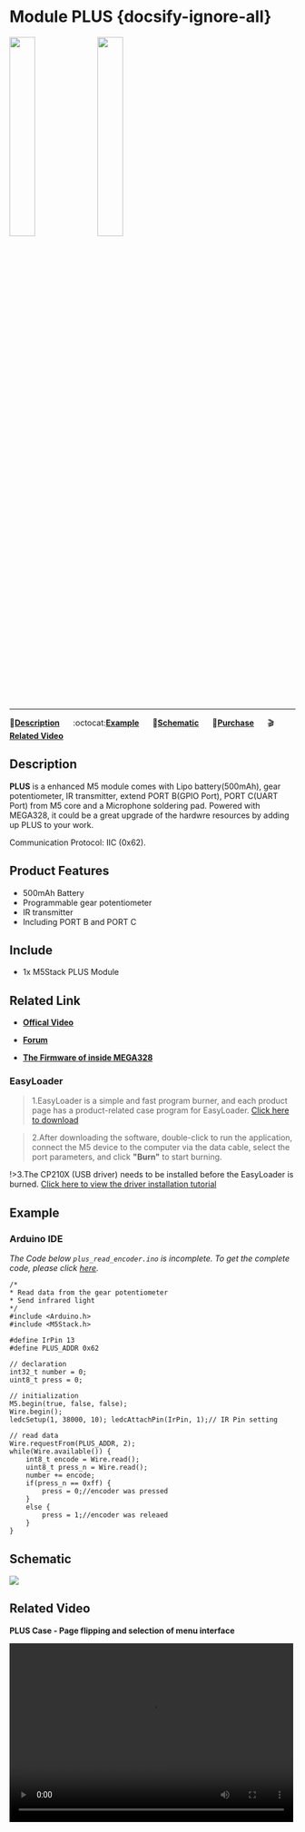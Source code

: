 # Module PLUS {docsify-ignore-all}

<img src="assets/img/product_pics/module/module_plus_01.png" width="30%" height="30%"> <img src="assets/img/product_pics/module/module_plus_02.png" width="30%" height="30%">

***

:memo:**[Description](#Description)**&nbsp;&nbsp;&nbsp;&nbsp;&nbsp;&nbsp;:octocat:**[Example](#Example)**&nbsp;&nbsp;&nbsp;&nbsp;&nbsp;&nbsp;:electric_plug:**[Schematic](#Schematic)**&nbsp;&nbsp;&nbsp;&nbsp;&nbsp;&nbsp;🛒**[Purchase](https://www.aliexpress.com/store/product/M5Stack-New-Arrival-PLUS-Module-Encoder-Module-with-MEGA328P-500mAh-Battery-ISP-IR-Transmitter-UART-GPIO/3226069_32949278724.html?spm=a2g1x.12024536.productList_5885013.pic_1)**&nbsp;&nbsp;&nbsp;&nbsp;&nbsp;&nbsp;:clapper:**[Related Video](#Related-Video)**

## Description

**PLUS** is a enhanced M5 module comes with Lipo battery(500mAh), gear potentiometer, IR transmitter, extend PORT B(GPIO Port), PORT C(UART Port) from M5 core and a Microphone soldering pad. Powered with MEGA328, it could be a great upgrade of the hardwre resources by adding up PLUS to your work.

Communication Protocol: IIC (0x62).

## Product Features

-  500mAh Battery
-  Programmable gear potentiometer
-  IR transmitter
-  Including PORT B and PORT C

## Include

-  1x M5Stack PLUS Module

## Related Link

- **[Offical Video](https://www.youtube.com/channel/UCozgFVglWYQXbvTmGyS739w)**

- **[Forum](http://forum.m5stack.com/)**

- **[The Firmware of inside MEGA328](https://github.com/m5stack/M5-ProductExampleCodes/tree/master/Module/PLUS/firmware_328p)**

### EasyLoader

>1.EasyLoader is a simple and fast program burner, and each product page has a product-related case program for EasyLoader.
[Click here to download](https://m5stack.oss-cn-shenzhen.aliyuncs.com/MiniBurner/Module/MiniBurner_Plus.exe)

>2.After downloading the software, double-click to run the application, connect the M5 device to the computer via the data cable, select the port parameters, and click **"Burn"** to start burning.

!>3.The CP210X (USB driver) needs to be installed before the EasyLoader is burned. [Click here to view the driver installation tutorial](en/related_documents/establish_serial_connection)

## Example

### Arduino IDE

*The Code below `plus_read_encoder.ino` is incomplete. To get the complete code, please click [here](https://github.com/m5stack/M5-ProductExampleCodes/tree/master/Module/PLUS/Arduino).*

```arduino
/*
* Read data from the gear potentiometer
* Send infrared light
*/
#include <Arduino.h>
#include <M5Stack.h>

#define IrPin 13
#define PLUS_ADDR 0x62

// declaration
int32_t number = 0;
uint8_t press = 0;

// initialization
M5.begin(true, false, false);
Wire.begin();
ledcSetup(1, 38000, 10); ledcAttachPin(IrPin, 1);// IR Pin setting

// read data
Wire.requestFrom(PLUS_ADDR, 2);
while(Wire.available()) {
    int8_t encode = Wire.read();
    uint8_t press_n = Wire.read();
    number += encode;
    if(press_n == 0xff) {
        press = 0;//encoder was pressed
    }
    else {
        press = 1;//encoder was releaed
    }
}
```

## Schematic

<img src="assets/img/product_pics/module/plus_sch.png">

## Related Video

**PLUS Case - Page flipping and selection of menu interface**

<video width="500" height="315" controls>
    <source src="https://m5stack.oss-cn-shenzhen.aliyuncs.com/video/Blog/Twitch201812/M5Stack%20Encoder.mp4" type="video/mp4">
</video>